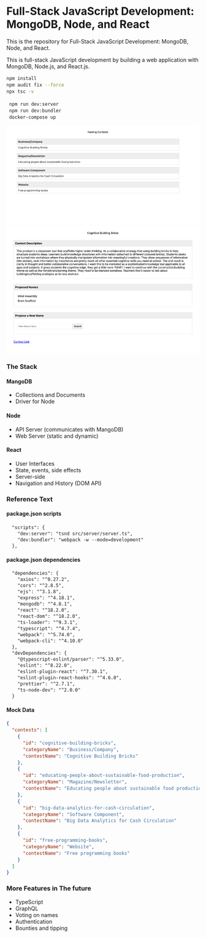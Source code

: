 #  Full-Stack JavaScript Development: MongoDB, Node, and React
This is the repository for Full-Stack JavaScript Development: MongoDB, Node, and React. 

This is full-stack JavaScript development by building a web application with MongoDB, Node.js, and React.js.

```bash
npm install
npm audit fix --force
npx tsc -v

 npm run dev:server
 npm run dev:bundler
 docker-compose up
```
![img.png](src%2Freadme-pic%2Fimg.png)
![img_1.png](src%2Freadme-pic%2Fimg_1.png)
### The Stack
#### MangoDB
- Collections and Documents
- Driver for Node
#### Node
- API Server (communicates with MangoDB)
- Web Server (static and dynamic)
#### React
- User Interfaces
- State, events, side effects
- Server-side
- Navigation and History (DOM API)



### Reference Text

#### package.json scripts

```
  "scripts": {
    "dev:server": "tsnd src/server/server.ts",
    "dev:bundler": "webpack -w --mode=development"
  },
```

#### package.json dependencies

```
  "dependencies": {
    "axios": "^0.27.2",
    "cors": "^2.8.5",
    "ejs": "^3.1.8",
    "express": "^4.18.1",
    "mongodb": "^4.8.1",
    "react": "^18.2.0",
    "react-dom": "^18.2.0",
    "ts-loader": "^9.3.1",
    "typescript": "^4.7.4",
    "webpack": "^5.74.0",
    "webpack-cli": "^4.10.0"
  },
  "devDependencies": {
    "@typescript-eslint/parser": "^5.33.0",
    "eslint": "^8.22.0",
    "eslint-plugin-react": "^7.30.1",
    "eslint-plugin-react-hooks": "^4.6.0",
    "prettier": "^2.7.1",
    "ts-node-dev": "^2.0.0"
  }
```

#### Mock Data

```json
{
  "contests": [
    {
      "id": "cognitive-building-bricks",
      "categoryName": "Business/Company",
      "contestName": "Cognitive Building Bricks"
    },
    {
      "id": "educating-people-about-sustainable-food-production",
      "categoryName": "Magazine/Newsletter",
      "contestName": "Educating people about sustainable food production"
    },
    {
      "id": "big-data-analytics-for-cash-circulation",
      "categoryName": "Software Component",
      "contestName": "Big Data Analytics for Cash Circulation"
    },
    {
      "id": "free-programming-books",
      "categoryName": "Website",
      "contestName": "Free programming books"
    }
  ]
}
```
### More Features in The future
- TypeScript
- GraphQL
- Voting on names
- Authentication
- Bounties and tipping
